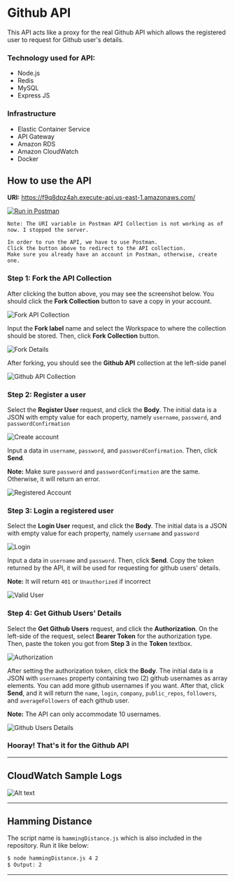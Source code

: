 # Github API
This API acts like a proxy for the real Github API which allows the registered user to request for Github user's details.


### Technology used for API:
- Node.js
- Redis
- MySQL
- Express JS

### Infrastructure
- Elastic Container Service
- API Gateway
- Amazon RDS
- Amazon CloudWatch
- Docker

## How to use the API

**URI:** https://f9q8dpz4ah.execute-api.us-east-1.amazonaws.com/

[![Run in Postman](https://run.pstmn.io/button.svg)](https://app.getpostman.com/run-collection/10019143-4908692e-cc3f-481d-913a-9bd6919598cd?action=collection%2Ffork&source=rip_markdown&collection-url=entityId%3D10019143-4908692e-cc3f-481d-913a-9bd6919598cd%26entityType%3Dcollection%26workspaceId%3Dae7aea33-9cc2-4dcf-8305-598bb3e5436a)
```
Note: The URI variable in Postman API Collection is not working as of now. I stopped the server.
```

```
In order to run the API, we have to use Postman. 
Click the button above to redirect to the API collection.
Make sure you already have an account in Postman, otherwise, create one.
```

### Step 1: Fork the API Collection
After clicking the button above, you may see the screenshot below. You should click the **Fork Collection** button to save a copy in your account.

![Fork API Collection](instruction-materials/fork.png)

Input the **Fork label** name and select the Workspace to where the collection should be stored. Then, click **Fork Collection** button.

![Fork Details](instruction-materials/fork2.png)

After forking, you should see the **Github API** collection at the left-side panel

![Github API Collection](instruction-materials/forked.png)

### Step 2: Register a user
Select the **Register User** request, and click the **Body**.
The initial data is a JSON with empty value for each property, namely ```username```, ```password```, and ```passwordConfirmation```

![Create account](instruction-materials/register.png)

Input a data in ```username```, ```password```, and ```passwordConfirmation```. Then, click **Send**. 

**Note:** Make sure ```password``` and ```passwordConfirmation``` are the same. Otherwise, it will return an error.

![Registered Account](instruction-materials/createdAccount.png)

### Step 3: Login a registered user
Select the **Login User** request, and click the **Body**.
The initial data is a JSON with empty value for each property, namely ```username``` and ```password```

![Login](instruction-materials/login.png)

Input a data in ```username``` and ```password```. Then, click **Send**. Copy the token returned by the API, it will be used for requesting for github users' details.

**Note:** It will return ```401``` or ```Unauthorized``` if incorrect

![Valid User](instruction-materials/validUser.png)

### Step 4: Get Github Users' Details
Select the **Get Github Users** request, and click the **Authorization**.
On the left-side of the request, select **Bearer Token** for the authorization type. Then, paste the token you got from **Step 3** in the **Token** textbox.

![Authorization](instruction-materials/auth.png)

After setting the authorization token, click the **Body**.
The initial data is a JSON with ```usernames``` property containing two (2) github usernames as array elements. You can add more github usernames if you want. After that, click **Send**, and it will return the ```name```, ```login```, ```company```, ```public_repos```, ```followers```, and ```averageFollowers``` of each github user.

**Note:** The API can only accommodate 10 usernames.

![Github Users Details](instruction-materials/githubUsers.png)

### Hooray! That's it for the Github API

<hr/>

## CloudWatch Sample Logs
![Alt text](instruction-materials/cloudwatch.png)

<hr/>

## Hamming Distance

The script name is ```hammingDistance.js``` which is also included in the repository.
Run it like below:

```sh
$ node hammingDistance.js 4 2
$ Output: 2
```
<hr/>

